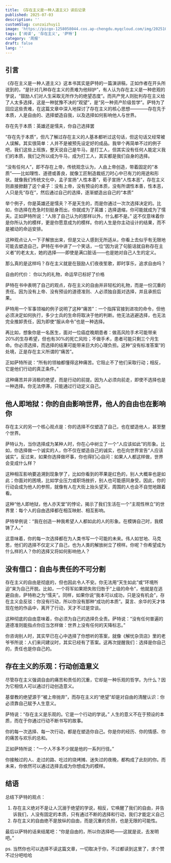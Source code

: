 ```yaml
---
title: 《存在主义是一种人道主义》读后记录
published: 2025-07-03
description: ''
customSlug: cunzaizhuyi1
image: 'https://picgo-1258058044.cos.ap-chengdu.myqcloud.com/img/20251028214214.png'
tags: ['阅读', '存在主义', '萨特']
category: '周报'
draft: false
lang: ''
---
```





##  引言

《存在主义是一种人道主义》这本书其实是萨特的一篇演讲稿，正如作者在开头所说到的，“是针对几种存在主义的责难为他辩护”，有人认为存在主义是一种悲观的学说，“鼓励人们对人生采取无所作为的绝望态度”。而共产党人则批判存在主义给了人太多选择，这是一种犹豫不决的“观望”，是“另一种资产阶级哲学”。萨特为了回应这些责难，在这篇文章中深入地探讨了存在主义的核心思想————存在先于本质，人是自由的、选择塑造自我，以及选择如何影响他人与世界。

 存在先于本质：英雄还是懦夫，你自己选择罢

“存在先于本质”，但凡了解过存在主义的人基本都听过这句话，但这句话又经常被人误解。其实很简单：人并不是被预先设定好的成品。我举个再简单不过的例子吧，我们这些上班族，整天说自己是牛马，是打工人，但其实没有任何人能定义我们的本质，我们之所以成为牛马，成为打工人，其实都是我们自身的选择。

“没有任何人”，即不存在上帝，传统观念认为，人由上帝创造，带着固定的“本质”——比如理性、道德或善良，就像工匠制造裁纸刀时心中已有刀的用途和形状。就像我们传统文化中，孟子宣扬”人性本善”，荀子宣扬“人性本恶”，存在主义则直接掀翻了这个桌子：没有上帝，没有预设的本质，没有所谓性本善，性本恶，人只是先“存在”，然后通过自己的选择，逐渐塑造出自己的“本质”

举个例子，你是英雄还是懦夫？不是天生的，而是你通过一次次选择决定的。比如，你选择在危急时刻挺身而出，你就成为了英雄；选择退缩，你可能就成为了懦夫。正如萨特所说：“人除了自己认为的那样以外，什么都不是。” 这不仅意味着你是你所认为的模样，更是你愿意成为的模样。你的人生是你主动设计的结果，而不是被动的命运安排。

这种观点让人一下子解放出来，但是又让人感到无所适从，你看上去似乎有无限地可能去塑造自己，萨特在书中讲了一个笑话，一位“因为说了句脏话就自称存在主义者”的老太太，她的选择——即使是满口脏话——也是她对自己人生的定义。

那么真的是这样吗？存在主义就是在鼓励人们夜夜笙歌，即时享乐，追求自由吗？

 自由的代价： 你以为的礼物，命运早已标好了价格

萨特在书中表明了自己的观点，存在主义的自由并非轻松的礼物，而是一份沉重的责任。因为没有上帝、没有预设的道德准则、人必须独自面对选择，并且承担后果。

萨特用一个军事领袖的例子说明了这种“痛苦”：一个指挥官接到进攻的命令，但他必须决定如何执行，多少士兵的生命将取决于他的判断。他无法逃避选择，也无法完全推卸责任，因为即使“服从命令”也是一种选择。

再比如，想象你是一名医生，面对一位癌症晚期患者：做高风险手术可能带来20%的生存希望，但也有30%的死亡风险；不做手术，患者可能只剩三个月生命。你必须选择，而选择的结果可能带来巨大的心理负担。这种“没有标准答案”的处境，正是存在主义所谓的“痛苦”。

正如萨特所说：“所有的领袖都懂得这种痛苦。它阻止不了他们采取行动；相反，它是他们行动的真正条件。”

这种痛苦并非消极的绝望，而是行动的前提。因为人必须向前走，即使不选择也是一种选择。你无法停滞，只能通过行动定义自己。

## 他人即地狱：你的自由影响世界，他人的自由也在影响你

存在主义的另一个核心观点是：你的选择不仅塑造了自己，也在塑造他人，甚至整个世界。

萨特认为，当你选择成为某种人时，你在心中树立了一个“人应该如此”的形象。比如，你选择做一个诚实的人，你不仅在塑造自己的诚实，也在向世界宣告“人应该诚实”。反过来，如果你选择做坏事，你也得扪心自问：如果人人都这样做，世界会变成什么样？

这种相互影响要追溯到现象学了，比如你看到的苹果是红色的，别人大概率也是如此；你面对的困境，比如学业压力或职场挫折，别人也可能感同身受。因此，你的行动会成为他人的参照，就像有人在大街上抬头望天，周围的人也会不自觉地跟着看。

这种“他人即地狱，他人亦天堂”的悖论，揭示了我们生活在一个“主观性林立”的世界里：每个人的自由选择都在相互映射、相互影响。

萨特举例说：“我在创造一种我希望人人都如此的人的形象。在模铸自己时，我模铸了人。”

这意味着，你的每一次选择都在为人类书写一个可能的未来。伟人如甘地、马克思，他们的选择不仅定义了自己，也为人类的解放树立了榜样。你呢？你希望成为什么样的人？你的选择又将如何影响他人？

## 没有借口：自由与责任的不可分割

存在主义的自由是彻底的，但也因此令人不安。你无法用“天生如此”或“环境所迫”来为自己开脱。比如，一个将军如果把失败归咎于“上级的命令”，他就是在逃避自由，萨特称之为“懦夫”。同样，如果你说“我本可以成功，只是没有机会”，存在主义会反驳：你没有行动，所以你没有那种“成功的本质”。莫言、余华的天才体现在他的作品中，离开了行动，天才不过是空谈。

这种彻底的自由意味着，你必须为自己的选择负全责。萨特说：“没有任何普遍的道德准则能指点你应当怎样做：世界上没有任何的天降标志。”

你咨询别人时，其实早已在心中选择了你想听的答案，就像《解忧杂货店》里的老爷爷所说：人们来问建议时，其实已经有了答案。这再次提醒我们：选择是你自己的，责任也是你自己的。

##  存在主义的乐观：行动创造意义

尽管存在主义强调自由的痛苦和责任的沉重，它却是一种乐观的哲学。为什么？因为它相信人可以通过行动创造意义。

基督教的绝望源于“被上帝抛弃”，而存在主义的“绝望”却是对自由的清醒认识：你必须靠自己赋予人生意义。

萨特说：“存在主义是乐观的。它是一个行动的学说。” 人生的意义不在于预设的本质，而在于你通过行动不断书写的故事。

你的每一次选择、每一次行动，都是在塑造你自己。你是你的经历、你的情感、你的痛苦与欢乐的总和。

正如萨特所说：“一个人不多不少就是他的一系列行径。”

你接触过的人、走过的路、吃过的烧烤摊、迷失过的夜晚，都构成了此刻的你。而未来，你依然可以通过选择去成为你想成为的模样。

##  结语

总结下萨特的观点：

1. 存在主义绝对不是让人沉溺于绝望的学说，相反，它唤醒了我们的自由，并告诉我们，人没有固定的本质，只有通过不断的选择和行动，我们才能定义自己
2. 存在主义的自由绝不是放纵的自由，而是沉重的负担，也是无限的可能性。

最后以萨特的话来结尾吧：“你是自由的，所以你选择吧——这就是说，去发明吧。”

ps. 当然你也可以选择不读这篇文章，一切取决于你，不过都读到这里了，求个赞不过分吧哈哈
